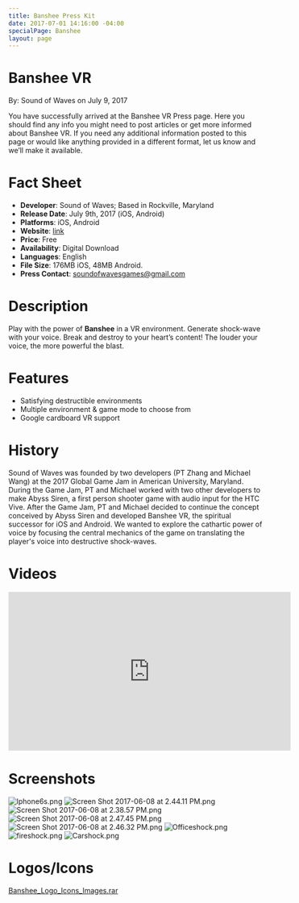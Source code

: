 ```yaml
---
title: Banshee Press Kit
date: 2017-07-01 14:16:00 -04:00
specialPage: Banshee
layout: page
---
```


# Banshee VR
By: Sound of Waves on July 9, 2017

You have successfully arrived at the Banshee VR Press page.  Here you should find any info you might need to post articles or get more informed about Banshee VR.  If you need any additional information posted to this page or would like anything provided in a different format, let us know and we’ll make it available.

# Fact Sheet
* **Developer**: Sound of Waves; Based in Rockville, Maryland
* **Release Date**: July 9th, 2017 (iOS, Android)
* **Platforms**: iOS, Android
* **Website**: [link](http://papertinker.com/games/banshee)
* **Price**: Free
* **Availability**: Digital Download
* **Languages**: English
* **File Size**: 176MB iOS, 48MB Android.
* **Press Contact**: soundofwavesgames@gmail.com

# Description
Play with the power of **Banshee** in a VR environment. Generate shock-wave with your voice. Break and destroy to your heart’s content! The louder your voice, the more powerful the blast.

# Features
* Satisfying destructible environments
* Multiple environment & game mode to choose from
* Google cardboard VR support

# History
Sound of Waves was founded by two developers (PT Zhang and Michael Wang) at the 2017 Global Game Jam in American University, Maryland. During the Game Jam, PT and Michael worked with two other developers to make Abyss Siren, a first person shooter game with audio input for the HTC Vive. After the Game Jam, PT and Michael decided to continue the concept conceived by Abyss Siren and developed Banshee VR, the spiritual successor for iOS and Android. We wanted to explore the cathartic power of voice by focusing the central mechanics of the game on translating the player's voice into destructive shock-waves.

# Videos
<iframe width="560" height="315" src="https://www.youtube.com/embed/L8o-DaLep2M" frameborder="0" allowfullscreen></iframe>

# Screenshots
![Iphone6s.png](/uploads/Iphone6s.png)
![Screen Shot 2017-06-08 at 2.44.11 PM.png](/uploads/Screen%20Shot%202017-06-08%20at%202.44.11%20PM.png)
![Screen Shot 2017-06-08 at 2.38.57 PM.png](/uploads/Screen%20Shot%202017-06-08%20at%202.38.57%20PM.png)
![Screen Shot 2017-06-08 at 2.47.45 PM.png](/uploads/Screen%20Shot%202017-06-08%20at%202.47.45%20PM.png)
![Screen Shot 2017-06-08 at 2.46.32 PM.png](/uploads/Screen%20Shot%202017-06-08%20at%202.46.32%20PM.png)
![Officeshock.png](/uploads/Officeshock.png)
![fireshock.png](/uploads/fireshock.png)
![Carshock.png](/uploads/Carshock.png)

# Logos/Icons
[Banshee_Logo_Icons_Images.rar](/uploads/Banshee_Logo_Icons_Images.rar)
